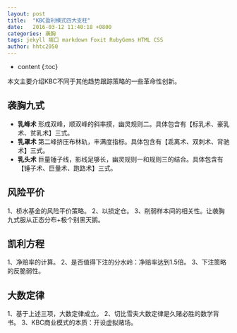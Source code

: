 ```yaml
---
layout: post
title:  "KBC盈利模式四大支柱"
date:   2016-03-12 11:40:18 +0800
categories: 袭胸
tags: jekyll 端口 markdown Foxit RubyGems HTML CSS
author: hhtc2050
---
```


* content
{:toc}

本文主要介绍KBC不同于其他趋势跟踪策略的一些革命性创新。

## 袭胸九式
* **乳峰术**
    形成双峰，顺双峰的斜率摸，幽灵规则二。具体包含有【标乳术、豪乳术、贫乳术】三式。
* **乳罩术**
    第二峰挤压布林轨，丰满度指标。具体包含有【乖离术、双刺术、背驰术】三式。
* **乳头术**
    巨量锤子线，影线足够长，幽灵规则一和规则三的结合。具体包含有【锤子术、巨量术、跑路术】三式。

## 风险平价
   1、桥水基金的风险平价策略。
   2、以损定仓。
   3、削弱样本间的相关性。让袭胸九式服从正态分布+极个别黑天鹅。
   
## 凯利方程
   1、净赔率的计算。
   2、是否值得下注的分水岭：净赔率达到1.5倍。
   3、下注策略的反脆弱性。
   
## 大数定律
   1、基于上述三项，大数定律成立。
   2、切比雪夫大数定律是久赌必胜的数学背书。
   3、KBC商业模式的本质：开设虚拟赌场。
